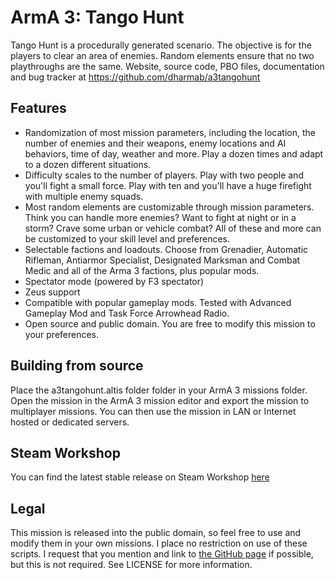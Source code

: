 ArmA 3: Tango Hunt
============

Tango Hunt is a procedurally generated scenario. The objective is for the players to clear an area of enemies. Random elements ensure that no two playthroughs are the same. Website, source code, PBO files, documentation and bug tracker at https://github.com/dharmab/a3tangohunt 

## Features 

* Randomization of most mission parameters, including the location, the number of enemies and their weapons, enemy locations and AI behaviors, time of day, weather and more. Play a dozen times and adapt to a dozen different situations. 
* Difficulty scales to the number of players. Play with two people and you'll fight a small force. Play with ten and you'll have a huge firefight with multiple enemy squads. 
* Most random elements are customizable through mission parameters. Think you can handle more enemies? Want to fight at night or in a storm? Crave some urban or vehicle combat? All of these and more can be customized to your skill level and preferences. 
* Selectable factions and loadouts. Choose from Grenadier, Automatic Rifleman, Antiarmor Specialist, Designated Marksman and Combat Medic and all of the Arma 3 factions, plus popular mods. 
* Spectator mode (powered by F3 spectator) 
* Zeus support 
* Compatible with popular gameplay mods. Tested with Advanced Gameplay Mod and Task Force Arrowhead Radio. 
* Open source and public domain. You are free to modify this mission to your preferences.

## Building from source

Place the a3tangohunt.altis folder folder in your ArmA 3 missions folder. Open the mission in the ArmA 3 mission editor and export the mission to multiplayer missions. You can then use the mission in LAN or Internet hosted or dedicated servers.

## Steam Workshop

You can find the latest stable release on Steam Workshop [here](http://steamcommunity.com/sharedfiles/filedetails/?id=332544964)

## Legal 
This mission is released into the public domain, so feel free to use and modify them in your own missions. I place no restriction on use of these scripts. I request that you mention and link to [the GitHub page](http://www.github.com/dharmab/a3tangohunt) if possible, but this is not required. See LICENSE for more information.
